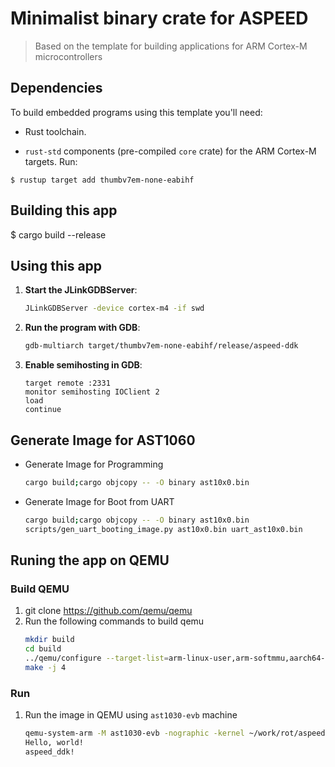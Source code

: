 # Minimalist binary crate for ASPEED

> Based on the  template for building applications for ARM Cortex-M microcontrollers


## Dependencies

To build embedded programs using this template you'll need:

- Rust  toolchain. 

- `rust-std` components (pre-compiled `core` crate) for the ARM Cortex-M
  targets. Run:

``` console
$ rustup target add thumbv7em-none-eabihf
```

## Building this app

$ cargo build --release

## Using this app

1. **Start the JLinkGDBServer**:
    ```sh
    JLinkGDBServer -device cortex-m4 -if swd
    ```

2. **Run the program with GDB**:
    ```sh
    gdb-multiarch target/thumbv7em-none-eabihf/release/aspeed-ddk
    
    ```

3. **Enable semihosting in GDB**:
    ```gdb
    target remote :2331
    monitor semihosting IOClient 2
    load
    continue
    ```

## Generate Image for AST1060

- Generate Image for Programming

   ```sh
   cargo build;cargo objcopy -- -O binary ast10x0.bin
   ```

- Generate Image for Boot from UART
   ```sh
   cargo build;cargo objcopy -- -O binary ast10x0.bin
   scripts/gen_uart_booting_image.py ast10x0.bin uart_ast10x0.bin
   ```

## Runing the app on QEMU

### Build QEMU
1. git clone https://github.com/qemu/qemu
2. Run the following commands to build qemu
   ```sh
   mkdir build
   cd build
   ../qemu/configure --target-list=arm-linux-user,arm-softmmu,aarch64-softmmu,aarch64-linux-user,riscv32-softmmu --enable-docs --enable-slirp --enable-gcrypt
   make -j 4
   ```

### Run
1. Run the image in QEMU using `ast1030-evb` machine
   ```sh
   qemu-system-arm -M ast1030-evb -nographic -kernel ~/work/rot/aspeed/aspeed-rust/target/thumbv7em-none-eabihf/debug/aspeed-ddk
   Hello, world!
   aspeed_ddk!
   ```
